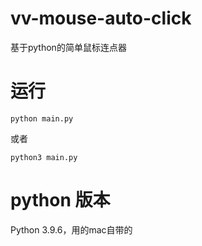 # vv-mouse-auto-click
基于python的简单鼠标连点器

# 运行
```
python main.py
```
或者
```
python3 main.py
```
# python 版本
Python 3.9.6，用的mac自带的